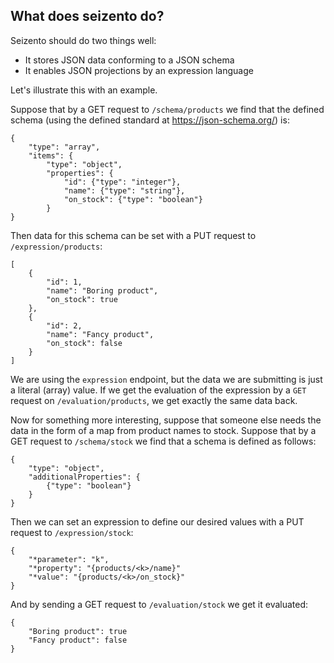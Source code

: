 ## What does seizento do?

Seizento should do two things well:
* It stores JSON data conforming to a JSON schema
* It enables JSON projections by an expression language

Let's illustrate this with an example.

Suppose that by a GET request to `/schema/products` we find that the defined schema (using the defined standard at https://json-schema.org/) is:

```
{
    "type": "array",
    "items": {
        "type": "object",
        "properties": {
            "id": {"type": "integer"},
            "name": {"type": "string"},
            "on_stock": {"type": "boolean"}
        }
}
```

Then data for this schema can be set with a PUT request to `/expression/products`:

```
[
    {
        "id": 1,
        "name": "Boring product",
        "on_stock": true
    },
    {
        "id": 2,
        "name": "Fancy product",
        "on_stock": false
    }
]
```

We are using the `expression` endpoint, but the data we are submitting is just a literal (array) value.
If we get the evaluation of the expression by a `GET` request on `/evaluation/products`, 
we get exactly the same data back.

Now for something more interesting, suppose that someone else needs the data in the form of a map from product names to stock.
Suppose that by a GET request to  `/schema/stock` we find that a schema is defined as follows:

```
{
    "type": "object",
    "additionalProperties": {
        {"type": "boolean"}
    }
}
```

Then we can set an expression to define our desired values with a PUT request to `/expression/stock`:

```
{
    "*parameter": "k",
    "*property": "{products/<k>/name}"
    "*value": "{products/<k>/on_stock}"
}
```

And by sending a GET request to `/evaluation/stock` we get it evaluated:

```
{
    "Boring product": true
    "Fancy product": false
}
```

